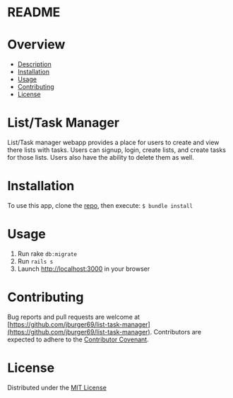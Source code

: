 # README

# Overview
* [Description](https://github.com/jburger69/list-task-manager#myrecipes)
* [Installation](https://github.com/jburger69/list-task-manager#installation)
* [Usage](https://github.com/jburger69/list-task-manager#usage)
* [Contributing](https://github.com/jburger69/list-task-manager#contributing)
* [License](https://github.com/jburger69/list-task-manager#license)

# List/Task Manager
List/Task manager webapp provides a place for users to create and view there lists with tasks. Users can signup, login, create lists, and create tasks for those lists. Users also have the ability to delete them as well.

# Installation
To use this app, clone the [repo](https://github.com/jburger69/list-task-manager), then execute:
`$ bundle install`

# Usage
1. Run rake `db:migrate`
2. Run `rails s`
3. Launch [http://localhost:3000](http://localhost:3000) in your browser

# Contributing
Bug reports and pull requests are welcome at [https://github.com/jburger69/list-task-manager](https://github.com/jburger69/list-task-manager). Contributors are expected to adhere to the [Contributor Covenant](https://www.contributor-covenant.org/).

# License
Distributed under the [MIT License](https://opensource.org/licenses/MIT)
